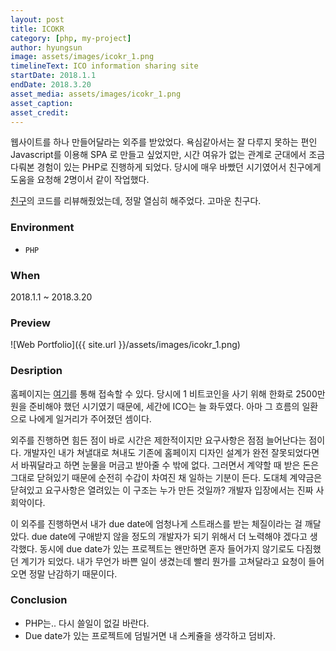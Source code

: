 ```yaml
---
layout: post
title: ICOKR
category: [php, my-project]
author: hyungsun
image: assets/images/icokr_1.png
timelineText: ICO information sharing site
startDate: 2018.1.1
endDate: 2018.3.20
asset_media: assets/images/icokr_1.png
asset_caption: 
asset_credit:
---
```


웹사이트를 하나 만들어달라는 외주를 받았었다. 
욕심같아서는 잘 다루지 못하는 편인 Javascript를 이용해 SPA 로 만들고 싶었지만, 시간 여유가 없는 관계로 군대에서 조금 다뤄본 경험이 있는 PHP로 진행하게 되었다. 당시에 매우 바빴던 시기였어서 친구에게 도움을 요청해 2명이서 같이 작업했다. 

[친구](https://github.com/skrudtn)의 코드를 리뷰해줬었는데, 정말 열심히 해주었다. 고마운 친구다.

### Environment
+ `PHP`

### When
2018.1.1 ~ 2018.3.20

### Preview
![Web Portfolio]({{ site.url }}/assets/images/icokr_1.png)

### Desription

홈페이지는 [여기](https://icokr.info)를 통해 접속할 수 있다. 
당시에 1 비트코인을 사기 위해 한화로 2500만원을 준비해야 했던 시기였기 때문에, 세간에 ICO는 늘 화두였다. 아마 그 흐름의 일환으로 나에게 일거리가 주어졌던 셈이다.

외주를 진행하면 힘든 점이 바로 시간은 제한적이지만 요구사항은 점점 늘어난다는 점이다. 개발자인 내가 쳐낼대로 쳐내도 기존에 홈페이지 디자인 설계가 완전 잘못되었다면서 바꿔달라고 하면 눈물을 머금고 받아줄 수 밖에 없다. 그러면서 계약할 때 받은 돈은 그대로 닫혀있기 때문에 순전히 수갑이 차여진 채 일하는 기분이 든다. 도대체 계약금은 닫혀있고 요구사항은 열려있는 이 구조는 누가 만든 것일까? 개발자 입장에서는 진짜 사회악이다.

이 외주를 진행하면서 내가 due date에 엄청나게 스트래스를 받는 체질이라는 걸 깨달았다. due date에 구애받지 않을 정도의 개발자가 되기 위해서 더 노력해야 겠다고 생각했다. 동시에 due date가 있는 프로젝트는 왠만하면 혼자 들어가지 않기로도 다짐했던 계기가 되었다. 내가 무언가 바쁜 일이 생겼는데 빨리 뭔가를 고쳐달라고 요청이 들어오면 정말 난감하기 때문이다.

### Conclusion
- PHP는.. 다시 쓸일이 없길 바란다.
- Due date가 있는 프로젝트에 덤빌거면 내 스케쥴을 생각하고 덤비자.